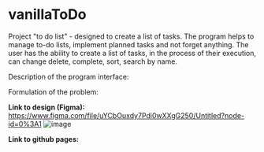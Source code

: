 # vanillaToDo

Project "to do list" - designed to create a list of tasks. The program helps to manage to-do lists, implement planned tasks and not forget anything. The user has the ability to create a list of tasks, in the process of their execution, can change delete, complete, sort, search by name.


Description of the program interface:

Formulation of the problem:


**Link to design (Figma):** 
<https://www.figma.com/file/uYCbOuxdy7Pdi0wXXgG250/Untitled?node-id=0%3A1>
![image](https://user-images.githubusercontent.com/58366884/121686251-99a69300-cac9-11eb-8ee6-c957e08f5c99.png)

**Link to github pages:** 

